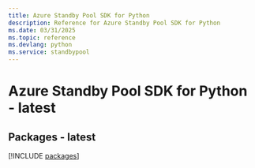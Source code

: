 ```yaml
---
title: Azure Standby Pool SDK for Python
description: Reference for Azure Standby Pool SDK for Python
ms.date: 03/31/2025
ms.topic: reference
ms.devlang: python
ms.service: standbypool
---
```

# Azure Standby Pool SDK for Python - latest
## Packages - latest
[!INCLUDE [packages](standby-pool-index.md)]